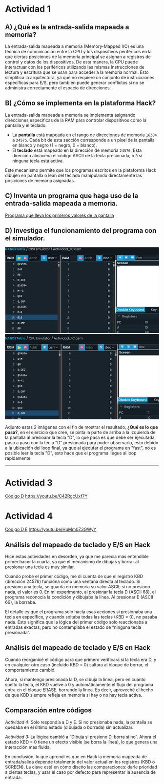 # Actividad 1

## A) ¿Qué es la entrada-salida mapeada a memoria?

La entrada-salida mapeada a memoria (Memory-Mapped I/O) es una técnica
de comunicación entre la CPU y los dispositivos periféricos en la que
ciertas posiciones de la memoria principal se asignan a registros de
control y datos de los dispositivos. De esta manera, la CPU puede
interactuar con los periféricos utilizando las mismas instrucciones de
lectura y escritura que se usan para acceder a la memoria normal. Esto
simplifica la arquitectura, ya que no requiere un conjunto de
instrucciones específicas para E/S, pero también puede generar
conflictos si no se administra correctamente el espacio de direcciones.

## B) ¿Cómo se implementa en la plataforma Hack?

La entrada-salida mapeada a memoria se implementa asignando direcciones
específicas de la RAM para controlar dispositivos como la pantalla y el
teclado.
- La **pantalla** está mapeada en el rango de direcciones de memoria
`16384` a `24575`. Cada bit de esta sección corresponde a un píxel de la
pantalla en blanco y negro (1 = negro, 0 = blanco).
- El **teclado** está mapeado en la dirección de memoria `24576`. Esta
dirección almacena el código ASCII de la tecla presionada, o `0` si
ninguna tecla está activa.

Este mecanismo permite que los programas escritos en la plataforma Hack
dibujen en pantalla o lean del teclado manipulando directamente las
posiciones de memoria asignadas.

## C) Inventa un programa que haga uso de la entrada-salida mapeada a memoria.
[Programa que lleva los primeros valores de la pantalla](Actividad_1C.asm)

## D) Investiga el funcionamiento del programa con el simulador.
![alt text](../Imagenes/1-C.png)
![alt text](../Imagenes/1.2-C.png)

Adjunto estas 2 imágenes con el fin de mostrar el resultado, **¿Qué es lo que pasa?**, en el ejercicio que creé, se pinta la parte de arriba a la izquierda de la pantalla al presioanr la tecla "D", lo que pasa es que debe ser ejecutada paso a paso con la tecla "D" presionada para poder observarlo, esto debido a la ubicación del loop final, ya que al ejecutar el programa en "fast", no es posible leer la tecla "D", esto hace que el programa llegue al loop rápidamente.
______________________________________

# Actividad 3
[Código D](Actividad_3.asm)
https://youtu.be/C42RgcUxf7Y

# Actividad 4
[Código D,E](Actividad_4.asm)
https://youtu.be/HuMm0Z3GWyY


## Análisis del mapeado de teclado y E/S en Hack

Hice estas actividades en desorden, ya que me parecía mas entendible primer hacer la cuarta, ya que el mecanismo de dibujas y borrar al presionar una tecla es muy similar.

Cuando probé el primer código, me di cuenta de que el registro KBD (dirección 24576) funciona como una ventana directa al teclado. Si presiono una tecla, se guarda en memoria su valor ASCII; si no presiono nada, el valor es 0. En mi experimento, al presionar la tecla D (ASCII 68), el programa reconocía la condición y dibujaba la línea. Al presionar E (ASCII 69), la borraba.

El detalle es que el programa solo hacía esas acciones si presionaba una tecla en específico, y cuando soltaba todas las teclas (KBD = 0), no pasaba nada. Esto significa que la lógica del primer código solo reaccionaba a entradas exactas, pero no contemplaba el estado de “ninguna tecla presionada”.

## Análisis del mapeado de teclado y E/S en Hack

Cuando reorganicé el código para que primero verificara si la tecla era D, y en cualquier otro caso (incluido KBD = 0) saltara al bloque de borrar, el comportamiento cambió.

Ahora, si mantengo presionada la D, se dibuja la línea, pero en cuanto suelto la tecla, el KBD vuelve a 0 y automáticamente el flujo del programa entra en el bloque ERASE, borrando la línea. Es decir, aproveché el hecho de que KBD siempre refleja en memoria si hay o no hay tecla activa.

## Comparación entre códigos

*Actividad 4:* Solo respondía a D y E. Si no presionaba nada, la pantalla se quedaba en el último estado (dibujada o borrada) sin actualizar.

*Actividad 3:* La lógica cambió a “Dibuja si presiono D, borra si no”. Ahora el estado KBD = 0 tiene un efecto visible (se borra la línea), lo que genera una interacción más fluida.

En conclusión, lo que aprendí es que en Hack la memoria mapeada de entrada/salida depende totalmente del valor actual en los registros (KBD o SCREEN). La clave está en cómo diseño las comparaciones: darle prioridad a ciertas teclas, y usar el caso por defecto para representar la ausencia de entrada.